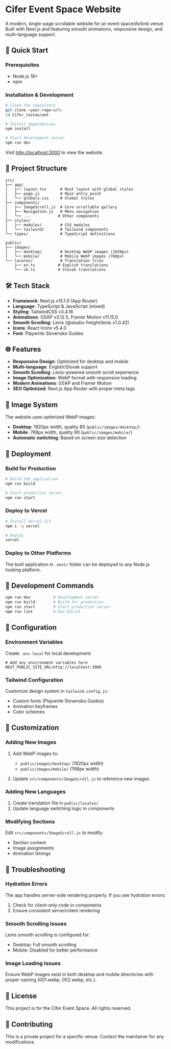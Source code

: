 # Cifer Event Space Website

A modern, single-page scrollable website for an event space/Airbnb venue. Built with Next.js and featuring smooth animations, responsive design, and multi-language support.

## 🚀 Quick Start

### Prerequisites
- Node.js 18+ 
- npm

### Installation & Development

```bash
# Clone the repository
git clone <your-repo-url>
cd Cifer_restaurant

# Install dependencies
npm install

# Start development server
npm run dev
```

Visit [http://localhost:3000](http://localhost:3000) to view the website.

## 📁 Project Structure

```
src/
├── app/
│   ├── layout.tsx      # Root layout with global styles
│   ├── page.js         # Main entry point
│   └── globals.css     # Global styles
├── components/
│   ├── ImageScroll.js  # Core scrollable gallery
│   ├── Navigation.js   # Menu navigation
│   └── ...            # Other components
├── styles/
│   ├── modules/        # CSS modules
│   └── tailwind/       # Tailwind components
└── types/              # TypeScript definitions

public/
├── images/
│   ├── desktop/        # Desktop WebP images (1920px)
│   └── mobile/         # Mobile WebP images (768px)
└── locales/            # Translation files
    ├── en.ts          # English translations
    └── sk.ts          # Slovak translations
```

## 🛠 Tech Stack

- **Framework**: Next.js v15.1.0 (App Router)
- **Language**: TypeScript & JavaScript (mixed)
- **Styling**: TailwindCSS v3.4.16
- **Animations**: GSAP v3.12.5, Framer Motion v11.15.0
- **Smooth Scrolling**: Lenis (@studio-freight/lenis v1.0.42)
- **Icons**: React Icons v5.4.0
- **Font**: Playwrite Slovensko Guides

## 🌐 Features

- **Responsive Design**: Optimized for desktop and mobile
- **Multi-language**: English/Slovak support
- **Smooth Scrolling**: Lenis-powered smooth scroll experience
- **Image Optimization**: WebP format with responsive loading
- **Modern Animations**: GSAP and Framer Motion
- **SEO Optimized**: Next.js App Router with proper meta tags

## 📱 Image System

The website uses optimized WebP images:
- **Desktop**: 1920px width, quality 85 (`public/images/desktop/`)
- **Mobile**: 768px width, quality 80 (`public/images/mobile/`)
- **Automatic switching**: Based on screen size detection

## 🚀 Deployment

### Build for Production

```bash
# Build the application
npm run build

# Start production server
npm run start
```

### Deploy to Vercel

```bash
# Install Vercel CLI
npm i -g vercel

# Deploy
vercel
```

### Deploy to Other Platforms

The built application in `.next/` folder can be deployed to any Node.js hosting platform.

## 📝 Development Commands

```bash
npm run dev          # Development server
npm run build        # Build for production
npm run start        # Start production server
npm run lint         # Run ESLint
```

## 🔧 Configuration

### Environment Variables

Create `.env.local` for local development:

```env
# Add any environment variables here
NEXT_PUBLIC_SITE_URL=http://localhost:3000
```

### Tailwind Configuration

Customize design system in `tailwind.config.js`:
- Custom fonts (Playwrite Slovensko Guides)
- Animation keyframes
- Color schemes

## 🎨 Customization

### Adding New Images

1. Add WebP images to:
   - `public/images/desktop/` (1920px width)
   - `public/images/mobile/` (768px width)

2. Update `src/components/ImageScroll.js` to reference new images

### Adding New Languages

1. Create translation file in `public/locales/`
2. Update language switching logic in components

### Modifying Sections

Edit `src/components/ImageScroll.js` to modify:
- Section content
- Image assignments
- Animation timings

## 🐛 Troubleshooting

### Hydration Errors

The app handles server-side rendering properly. If you see hydration errors:
1. Check for client-only code in components
2. Ensure consistent server/client rendering

### Smooth Scrolling Issues

Lenis smooth scrolling is configured for:
- Desktop: Full smooth scrolling
- Mobile: Disabled for better performance

### Image Loading Issues

Ensure WebP images exist in both desktop and mobile directories with proper naming (001.webp, 002.webp, etc.).

## 📄 License

This project is for the Cifer Event Space. All rights reserved.

## 🤝 Contributing

This is a private project for a specific venue. Contact the maintainer for any modifications.